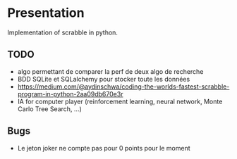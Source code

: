 # Presentation

Implementation of scrabble in python.

## TODO

- algo permettant de comparer la perf de deux algo de recherche
- BDD SQLite et SQLalchemy pour stocker toute les données
- https://medium.com/@aydinschwa/coding-the-worlds-fastest-scrabble-program-in-python-2aa09db670e3r
- IA for computer player (reinforcement learning, neural network, Monte Carlo Tree Search, ...)


## Bugs

- Le jeton joker ne compte pas pour 0 points pour le moment


